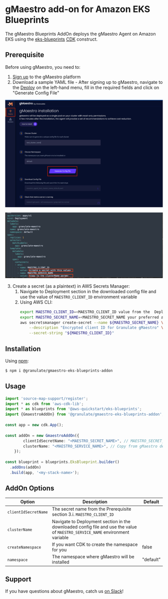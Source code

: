 # gMaestro add-on for Amazon EKS Blueprints

The gMaestro Blueprints AddOn deploys the gMaestro Agent on Amazon EKS using the [eks-blueprints](https://github.com/aws-quickstart/cdk-eks-blueprints) [CDK](https://aws.amazon.com/cdk/) construct.


## Prerequisite 
Before using gMaestro, you need to:
1. [Sign up](https://app.granulate.io/gMaestroSignup) to the gMaestro platform
2. Download a sample YAML file - After signing up to gMaestro, navigate to the [Deploy](https://app.granulate.io/deploy) on the left-hand menu, fill in the required fields and click on "Generate Config File"

![GmaestroGenerateConfigFile](./../assets/images/gmaestro-generate-config-file.png)

![GmaestroConfigFile](./../assets/images/gmaestro-config-file.png)

3. Create a secret (as a plaintext) in AWS Secrets Manager:
   1. Navigate to Deployment section in the downloaded config file and use the value of `MAESTRO_CLIENT_ID` environment variable
   2. Using AWS CLI:
      ```bash
      export MAESTRO_CLIENT_ID=<MAESTRO_CLIENT_ID value from the  Deployment section in the downloaded config file>
      export MAESTRO_SECRET_NAME=<MAESTRO_SECRET_NAME your preferred aws secret name>
      aws secretsmanager create-secret --name ${MAESTRO_SECRET_NAME} \
          --description "Encrypted client ID for Granulate gMaestro" \
          --secret-string "${MAESTRO_CLIENT_ID}"
      ```
   

## Installation

Using [npm](https://npmjs.org):

```bash
$ npm i @granulate/gmaestro-eks-blueprints-addon
```

## Usage

```typescript
import 'source-map-support/register';
import * as cdk from 'aws-cdk-lib';
import * as blueprints from '@aws-quickstart/eks-blueprints';
import {GmaestroAddOn} from '@granulate/gmaestro-eks-blueprints-addon';

const app = new cdk.App();

const addOn = new GmaestroAddOn({
        clientIdSecretName: "<MAESTRO_SECRET_NAME>", // MAESTRO_SECRET_NAME
        clusterName: "<MAESTRO_SERVICE_NAME>", // Copy from gMaestro deployment yaml
    });

const blueprint = blueprints.EksBlueprint.builder()
  .addOns(addOn)
  .build(app, '<my-stack-name>');
```

## AddOn Options

| Option               | Description                                                                                                                   | Default   |
|----------------------|-------------------------------------------------------------------------------------------------------------------------------|-----------|
| `clientIdSecretName` | The secret name from the Prerequisite section 3.i. `MAESTRO_CLIENT_ID`                                                        |           |
| `clusterName`        | Navigate to Deployment section in the downloaded config file and use the value of `MAESTRO_SERVICE_NAME` environment variable |           |
| `createNamespace`    | If you want CDK to create the namespace for you                                                                               | false     |
| `namespace`          | The namespace where gMaestro will be installed                                                                                | "default" |


## Support

If you have questions about gMaestro, catch us [on Slack](https://join.slack.com/t/granulatecommunity/shared_invite/zt-1dde7x9ki-QHl3pX54peYP91SR5kAcRA)!
